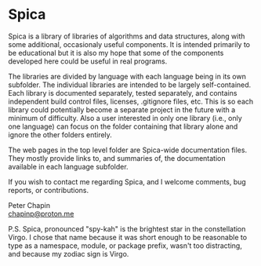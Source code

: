 
Spica
=====

Spica is a library of libraries of algorithms and data structures, along with some additional,
occasionaly useful components. It is intended primarily to be educational but it is also my hope
that some of the components developed here could be useful in real programs.

The libraries are divided by language with each language being in its own subfolder. The
individual libraries are intended to be largely self-contained. Each library is documented
separately, tested separately, and contains independent build control files, licenses,
.gitignore files, etc. This is so each library could potentially become a separate project in
the future with a minimum of difficulty. Also a user interested in only one library (i.e., only
one language) can focus on the folder containing that library alone and ignore the other folders
entirely.

The web pages in the top level folder are Spica-wide documentation files. They mostly provide
links to, and summaries of, the documentation available in each language subfolder.

If you wish to contact me regarding Spica, and I welcome comments, bug reports, or
contributions.

Peter Chapin  
chapinp@proton.me  

P.S. Spica, pronounced "spy-kah" is the brightest star in the constellation Virgo. I chose that
name because it was short enough to be reasonable to type as a namespace, module, or package
prefix, wasn't too distracting, and because my zodiac sign is Virgo.
